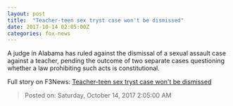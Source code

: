 ```yaml
---
layout: post
title:  "Teacher-teen sex tryst case won't be dismissed"
date: 2017-10-14 02:05:00Z
categories: fox-news
---
```


A judge in Alabama has ruled against the dismissal of a sexual assault case against a teacher, pending the outcome of two separate cases questioning whether a law prohibiting such acts is constitutional.


Full story on F3News: [Teacher-teen sex tryst case won't be dismissed](http://www.f3nws.com/n/XfBnnH)

> Posted on: Saturday, October 14, 2017 2:05:00 AM
